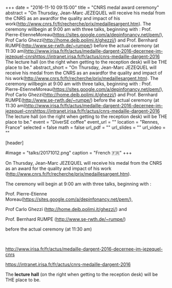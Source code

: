 +++
date = "2016-11-10 09:15:00"
title = "CNRS medal award ceremony"
abstract = "On Thursday, Jean-Marc JEZEQUEL will receive his medal from the CNRS as an awardfor the quality and impact of his work(http://www.cnrs.fr/fr/recherche/prix/medaillesargent.htm). The ceremony willbegin at 9:00 am with three talks, beginning with : Prof. Pierre-EtienneMoreau(https://sites.google.com/a/depinfonancy.net/pem/), Prof Carlo Ghezzi(http://home.deib.polimi.it/ghezzi/) and Prof. Bernhard RUMPE(http://www.se-rwth.de/~rumpe/) before the actual ceremony (at 11:30 am)http://www.irisa.fr/fr/actus/medaille-dargent-2016-decernee-jm-jezequel-cnrshttps://intranet.irisa.fr/fr/actus/cnrs-medaille-dargent-2016 The lecture hall (on the right when getting to the reception desk) will be THE place to be."
abstract_short = "On Thursday, Jean-Marc JEZEQUEL will receive his medal from the CNRS as an awardfor the quality and impact of his work(http://www.cnrs.fr/fr/recherche/prix/medaillesargent.htm). The ceremony willbegin at 9:00 am with three talks, beginning with : Prof. Pierre-EtienneMoreau(https://sites.google.com/a/depinfonancy.net/pem/), Prof Carlo Ghezzi(http://home.deib.polimi.it/ghezzi/) and Prof. Bernhard RUMPE(http://www.se-rwth.de/~rumpe/) before the actual ceremony (at 11:30 am)http://www.irisa.fr/fr/actus/medaille-dargent-2016-decernee-jm-jezequel-cnrshttps://intranet.irisa.fr/fr/actus/cnrs-medaille-dargent-2016 The lecture hall (on the right when getting to the reception desk) will be THE place to be."
event = "DiverSE coffee"
event_url = ""
location = "Rennes, France"
selected = false
math = false
url_pdf = ""
url_slides = ""
url_video = ""


[header]

#image = "talks/20171012.png"
caption = "French :fr:"
+++


On Thursday, Jean-Marc JEZEQUEL will receive his medal from the CNRS as an award for the quality and impact of his work (http://www.cnrs.fr/fr/recherche/prix/medaillesargent.htm).

The ceremony will begin at 9:00 am with three talks, beginning with :

Prof. Pierre-Etienne Moreau(https://sites.google.com/a/depinfonancy.net/pem/),

Prof Carlo Ghezzi (http://home.deib.polimi.it/ghezzi/) and

Prof. Bernhard RUMPE (http://www.se-rwth.de/~rumpe/)

before the actual ceremony (at 11:30 am)

&nbsp;

http://www.irisa.fr/fr/actus/medaille-dargent-2016-decernee-jm-jezequel-cnrs

https://intranet.irisa.fr/fr/actus/cnrs-medaille-dargent-2016

The<strong> lecture hall</strong> (on the right when getting to the reception desk) will be THE place to be.
